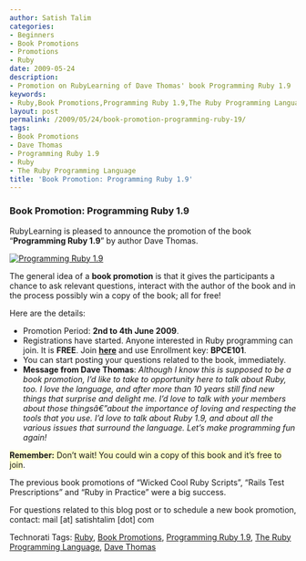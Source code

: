 ```yaml
---
author: Satish Talim
categories:
- Beginners
- Book Promotions
- Promotions
- Ruby
date: 2009-05-24
description:
- Promotion on RubyLearning of Dave Thomas' book Programming Ruby 1.9
keywords:
- Ruby,Book Promotions,Programming Ruby 1.9,The Ruby Programming Language,Dave Thomas
layout: post
permalink: /2009/05/24/book-promotion-programming-ruby-19/
tags:
- Book Promotions
- Dave Thomas
- Programming Ruby 1.9
- Ruby
- The Ruby Programming Language
title: 'Book Promotion: Programming Ruby 1.9'
---
```


<div>
  <h3>
    Book Promotion: Programming Ruby 1.9
  </h3>
  
  <p>
    RubyLearning is pleased to announce the promotion of the book &#8220;<strong>Programming Ruby 1.9</strong>&#8221; by author Dave Thomas.
  </p>
  
  <p>
    <a href="http://pragprog.com/titles/ruby3/programming-ruby-1-9"><img class="alignright" src="http://rubylearning.com/images/ruby3_180.png" style="border: 0px none;" alt="Programming Ruby 1.9" title="Programming Ruby 1.9" /></a>
  </p>
  
  <p>
    The general idea of a <strong>book promotion</strong> is that it gives the participants a chance to ask relevant questions, interact with the author of the book and in the process possibly win a copy of the book; all for free!
  </p>
  
  <p>
    Here are the details:
  </p>
  
  <ul>
    <li>
      Promotion Period: <strong>2nd to 4th June 2009</strong>.
    </li>
    <li>
      Registrations have started. Anyone interested in Ruby programming can join. It is <strong>FREE</strong>. Join <a href="http://rubylearning.org/class/course/view.php?id=35"><b>here</b></a> and use Enrollment key: <b>BPCE101</b>.
    </li>
    <li>
      You can start posting your questions related to the book, immediately.
    </li>
    <li>
      <b>Message from Dave Thomas</b>: <em>Although I know this is supposed to be a book promotion, I&#8217;d like to take to opportunity here to talk about Ruby, too. I love the language, and after more than 10 years still find new things that surprise and delight me. I&#8217;d love to talk with your members about those thingsâ€”about the importance of loving and respecting the tools that you use. I&#8217;d love to talk about Ruby 1.9, and about all the various issues that surround the language. Let&#8217;s make programming fun again!</em>
    </li>
  </ul>
  
  <p>
    <span style="background-color: #FFFFCC;"><b>Remember:</b> Don&#8217;t wait! You could win a copy of this book and it&#8217;s free to join</span>.
  </p>
  
  <p>
    The previous book promotions of &#8220;Wicked Cool Ruby Scripts&#8221;, &#8220;Rails Test Prescriptions&#8221; and &#8220;Ruby in Practice&#8221; were a big success.
  </p>
  
  <p>
    For questions related to this blog post or to schedule a new book promotion, contact: mail [at] satishtalim [dot] com
  </p>
</div>

Technorati Tags: <a href="http://technorati.com/tag/Ruby" rel="tag">Ruby</a>, <a href="http://technorati.com/tag/Book+Promotions" rel="tag">Book Promotions</a>, <a href="http://technorati.com/tag/Programming+Ruby+1.9" rel="tag">Programming Ruby 1.9</a>, <a href="http://technorati.com/tag/The+Ruby+Programming+Language" rel="tag">The Ruby Programming Language</a>, <a href="http://technorati.com/tag/Dave+Thomas" rel="tag">Dave Thomas</a>
